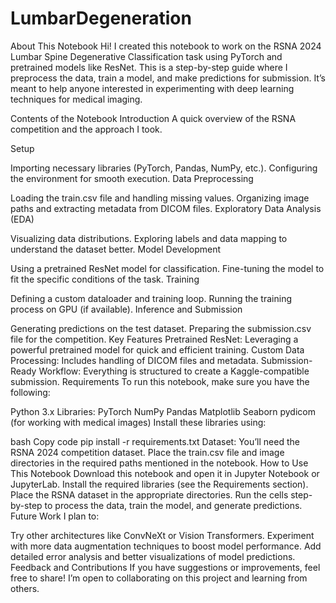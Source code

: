 # LumbarDegeneration

About This Notebook
Hi! I created this notebook to work on the RSNA 2024 Lumbar Spine Degenerative Classification task using PyTorch and pretrained models like ResNet. This is a step-by-step guide where I preprocess the data, train a model, and make predictions for submission. It’s meant to help anyone interested in experimenting with deep learning techniques for medical imaging.

Contents of the Notebook
Introduction
A quick overview of the RSNA competition and the approach I took.

Setup

Importing necessary libraries (PyTorch, Pandas, NumPy, etc.).
Configuring the environment for smooth execution.
Data Preprocessing

Loading the train.csv file and handling missing values.
Organizing image paths and extracting metadata from DICOM files.
Exploratory Data Analysis (EDA)

Visualizing data distributions.
Exploring labels and data mapping to understand the dataset better.
Model Development

Using a pretrained ResNet model for classification.
Fine-tuning the model to fit the specific conditions of the task.
Training

Defining a custom dataloader and training loop.
Running the training process on GPU (if available).
Inference and Submission

Generating predictions on the test dataset.
Preparing the submission.csv file for the competition.
Key Features
Pretrained ResNet: Leveraging a powerful pretrained model for quick and efficient training.
Custom Data Processing: Includes handling of DICOM files and metadata.
Submission-Ready Workflow: Everything is structured to create a Kaggle-compatible submission.
Requirements
To run this notebook, make sure you have the following:

Python 3.x
Libraries:
PyTorch
NumPy
Pandas
Matplotlib
Seaborn
pydicom (for working with medical images)
Install these libraries using:

bash
Copy code
pip install -r requirements.txt
Dataset:
You’ll need the RSNA 2024 competition dataset. Place the train.csv file and image directories in the required paths mentioned in the notebook.
How to Use This Notebook
Download this notebook and open it in Jupyter Notebook or JupyterLab.
Install the required libraries (see the Requirements section).
Place the RSNA dataset in the appropriate directories.
Run the cells step-by-step to process the data, train the model, and generate predictions.
Future Work
I plan to:

Try other architectures like ConvNeXt or Vision Transformers.
Experiment with more data augmentation techniques to boost model performance.
Add detailed error analysis and better visualizations of model predictions.
Feedback and Contributions
If you have suggestions or improvements, feel free to share! I’m open to collaborating on this project and learning from others.

